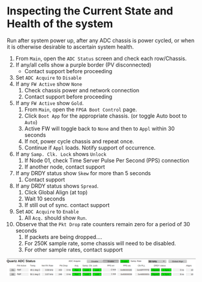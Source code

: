 # Inspecting the Current State and Health of the system

Run after system power up, after any ADC chassis is power cycled,
or when it is otherwise desirable to ascertain system health.

1. From `Main`, open the `ADC Status` screen and check each row/Chassis.
1. If any/all cells show a purple border (PV disconnected)
    - Contact support before proceeding
1. Set `ADC Acquire` to `Disable`
1. If any `FW Active` show `None`
    1. Check chassis power and network connection
    1. Contact support before proceeding
1. If any `FW Active` show `Gold`.
    1. From `Main`, open the `FPGA Boot Control` page.
    1. Click `Boot App` for the appropriate chassis.  (or toggle Auto boot to `Auto`)
    1. Active FW will toggle back to `None` and then to `Appl` within 30 seconds
    1. If not, power cycle chassis and repeat once.
    1. Continue if `Appl` loads.  Notify support of occurrence.
1. If any `Samp. Clk. Lock` shows `Unlock`
    1. If Node 01, check Time Server Pulse Per Second (PPS) connection
    1. If another node, contact support
1. If any DRDY status show `Skew` for more than 5 seconds
    1. Contact support
1. If any DRDY status shows `Spread`.
    1. Click Global Align (at top)
    1. Wait 10 seconds
    1. If still out of sync. contact support
1. Set `ADC Acquire` to `Enable`
    1. All `Acq.` should show `Run`.
1. Observe that the `Pkt Drop` rate counters remain zero for a period of 30 seconds
    1. If packets are being dropped....
    1. For 250K sample rate, some chassis will need to be disabled.
    1. For other sample rates, contact support

![Quartz ADC Status](img/adc-status.png)
